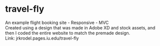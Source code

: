 # travel-fly
An example flight booking site - Responsive - MVC</br>
Created using a design that was made in Adobe XD and stock assets, and then I coded the entire website to match the premade design.</br>
Link: jrkrodel.pages.iu.edu/travel-fly
